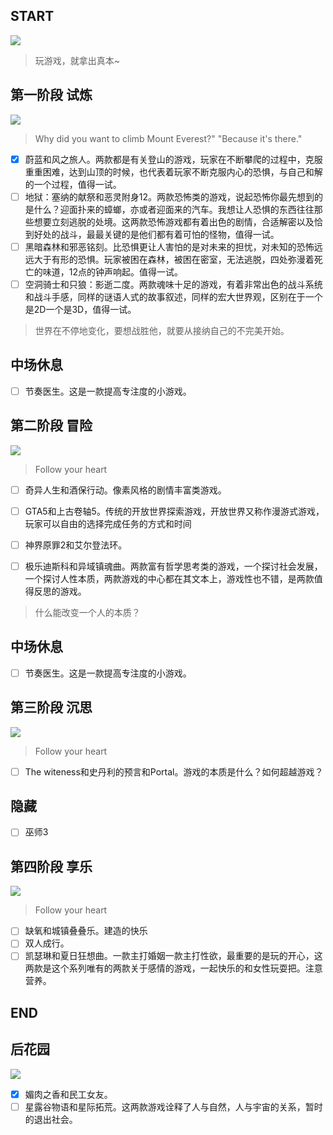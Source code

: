 ## START

![](https://www.celestegame.com/images/screenshots/p00.png)
>玩游戏，就拿出真本~


## 第一阶段 试炼
![](https://sekiro.cubejoy.com/file/17.jpg)
>Why did you want to climb Mount Everest?" "Because it's there."

- [x] 蔚蓝和风之旅人。两款都是有关登山的游戏，玩家在不断攀爬的过程中，克服重重困难，达到山顶的时候，也代表着玩家不断克服内心的恐惧，与自己和解的一个过程，值得一试。
- [ ] 地狱：塞纳的献祭和恶灵附身12。两款恐怖类的游戏，说起恐怖你最先想到的是什么？迎面扑来的蟑螂，亦或者迎面来的汽车。我想让人恐惧的东西往往那些想要立刻逃脱的处境。这两款恐怖游戏都有着出色的剧情，合适解密以及恰到好处的战斗，最最关键的是他们都有着可怕的怪物，值得一试。
- [ ] 黑暗森林和邪恶铭刻。比恐惧更让人害怕的是对未来的担忧，对未知的恐怖远远大于有形的恐惧。玩家被困在森林，被困在密室，无法逃脱，四处弥漫着死亡的味道，12点的钟声响起。值得一试。
- [ ] 空洞骑士和只狼：影逝二度。两款魂味十足的游戏，有着非常出色的战斗系统和战斗手感，同样的谜语人式的故事叙述，同样的宏大世界观，区别在于一个是2D一个是3D，值得一试。

>世界在不停地变化，要想战胜他，就要从接纳自己的不完美开始。

## 中场休息
- [ ] 节奏医生。这是一款提高专注度的小游戏。

## 第二阶段 冒险
![](https://cdn.akamai.steamstatic.com/steam/apps/466300/ss_4e0dd0b8b61cb087bbcbfae916509d42b7ccaf09.600x338.jpg?t=1602875563)


>Follow your heart
- [ ] 奇异人生和酒保行动。像素风格的剧情丰富类游戏。
- [ ] GTA5和上古卷轴5。传统的开放世界探索游戏，开放世界又称作漫游式游戏，玩家可以自由的选择完成任务的方式和时间
- [ ] 神界原罪2和艾尔登法环。
- [ ] 极乐迪斯科和异域镇魂曲。两款富有哲学思考类的游戏，一个探讨社会发展，一个探讨人性本质，两款游戏的中心都在其文本上，游戏性也不错，是两款值得反思的游戏。


>什么能改变一个人的本质？
## 中场休息
- [ ] 节奏医生。这是一款提高专注度的小游戏。

## 第三阶段 沉思
![](https://www.ign.com.cn/sm/t/ign_cn/screenshot/default/tou-tu_ue3j.600.jpg)
>Follow your heart
- [ ] The witeness和史丹利的预言和Portal。游戏的本质是什么？如何超越游戏？


## 隐藏
- [ ] 巫师3

## 第四阶段 享乐
![](https://asia.sega.com/fullbody/cht/resources/img/top/fv_mv_f4f3c17d3d45dbc8d2d99c463f7454f3.png)
>Follow your heart
- [ ] 缺氧和城镇叠叠乐。建造的快乐
- [ ] 双人成行。
- [ ] 凯瑟琳和夏日狂想曲。一款主打婚姻一款主打性欲，最重要的是玩的开心，这两款是这个系列唯有的两款关于感情的游戏，一起快乐的和女性玩耍把。注意营养。

## END


## 后花园

![](https://pbs.twimg.com/media/FbWayctUcAAjiod?format=png&name=360x360)
- [x] 媚肉之香和民工女友。
- [ ] 星露谷物语和星际拓荒。这两款游戏诠释了人与自然，人与宇宙的关系，暂时的退出社会。
